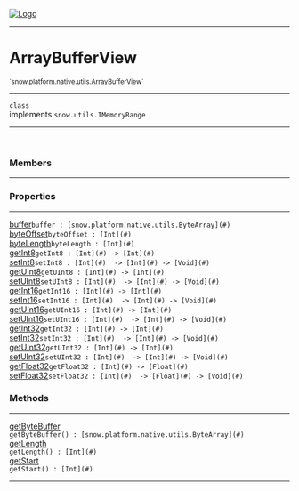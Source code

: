 
[![Logo](../../../../../images/logo.png)](../../../../../api/index.html)

---



<h1>ArrayBufferView</h1>
<small>`snow.platform.native.utils.ArrayBufferView`</small>



---

`class`<br/>implements <code><span>snow.utils.IMemoryRange</span></code>

---

&nbsp;
&nbsp;



<h3>Members</h3> <hr/>



<h3>Properties</h3> <hr/><span class="member apipage">
                <a name="buffer"><a class="lift" href="#buffer">buffer</a></a><code class="signature apipage">buffer : [snow.platform.native.utils.ByteArray](#)</code><br/></span>
            <span class="small_desc_flat"></span><span class="member apipage">
                <a name="byteOffset"><a class="lift" href="#byteOffset">byteOffset</a></a><code class="signature apipage">byteOffset : [Int](#)</code><br/></span>
            <span class="small_desc_flat"></span><span class="member apipage">
                <a name="byteLength"><a class="lift" href="#byteLength">byteLength</a></a><code class="signature apipage">byteLength : [Int](#)</code><br/></span>
            <span class="small_desc_flat"></span><span class="member apipage">
                <a name="getInt8"><a class="lift" href="#getInt8">getInt8</a></a><code class="signature apipage">getInt8 : [Int](#)&nbsp;-&gt; [Int](#)</code><br/></span>
            <span class="small_desc_flat"></span><span class="member apipage">
                <a name="setInt8"><a class="lift" href="#setInt8">setInt8</a></a><code class="signature apipage">setInt8 : [Int](#)&nbsp; -&gt; [Int](#)&nbsp;-&gt; [Void](#)</code><br/></span>
            <span class="small_desc_flat"></span><span class="member apipage">
                <a name="getUInt8"><a class="lift" href="#getUInt8">getUInt8</a></a><code class="signature apipage">getUInt8 : [Int](#)&nbsp;-&gt; [Int](#)</code><br/></span>
            <span class="small_desc_flat"></span><span class="member apipage">
                <a name="setUInt8"><a class="lift" href="#setUInt8">setUInt8</a></a><code class="signature apipage">setUInt8 : [Int](#)&nbsp; -&gt; [Int](#)&nbsp;-&gt; [Void](#)</code><br/></span>
            <span class="small_desc_flat"></span><span class="member apipage">
                <a name="getInt16"><a class="lift" href="#getInt16">getInt16</a></a><code class="signature apipage">getInt16 : [Int](#)&nbsp;-&gt; [Int](#)</code><br/></span>
            <span class="small_desc_flat"></span><span class="member apipage">
                <a name="setInt16"><a class="lift" href="#setInt16">setInt16</a></a><code class="signature apipage">setInt16 : [Int](#)&nbsp; -&gt; [Int](#)&nbsp;-&gt; [Void](#)</code><br/></span>
            <span class="small_desc_flat"></span><span class="member apipage">
                <a name="getUInt16"><a class="lift" href="#getUInt16">getUInt16</a></a><code class="signature apipage">getUInt16 : [Int](#)&nbsp;-&gt; [Int](#)</code><br/></span>
            <span class="small_desc_flat"></span><span class="member apipage">
                <a name="setUInt16"><a class="lift" href="#setUInt16">setUInt16</a></a><code class="signature apipage">setUInt16 : [Int](#)&nbsp; -&gt; [Int](#)&nbsp;-&gt; [Void](#)</code><br/></span>
            <span class="small_desc_flat"></span><span class="member apipage">
                <a name="getInt32"><a class="lift" href="#getInt32">getInt32</a></a><code class="signature apipage">getInt32 : [Int](#)&nbsp;-&gt; [Int](#)</code><br/></span>
            <span class="small_desc_flat"></span><span class="member apipage">
                <a name="setInt32"><a class="lift" href="#setInt32">setInt32</a></a><code class="signature apipage">setInt32 : [Int](#)&nbsp; -&gt; [Int](#)&nbsp;-&gt; [Void](#)</code><br/></span>
            <span class="small_desc_flat"></span><span class="member apipage">
                <a name="getUInt32"><a class="lift" href="#getUInt32">getUInt32</a></a><code class="signature apipage">getUInt32 : [Int](#)&nbsp;-&gt; [Int](#)</code><br/></span>
            <span class="small_desc_flat"></span><span class="member apipage">
                <a name="setUInt32"><a class="lift" href="#setUInt32">setUInt32</a></a><code class="signature apipage">setUInt32 : [Int](#)&nbsp; -&gt; [Int](#)&nbsp;-&gt; [Void](#)</code><br/></span>
            <span class="small_desc_flat"></span><span class="member apipage">
                <a name="getFloat32"><a class="lift" href="#getFloat32">getFloat32</a></a><code class="signature apipage">getFloat32 : [Int](#)&nbsp;-&gt; [Float](#)</code><br/></span>
            <span class="small_desc_flat"></span><span class="member apipage">
                <a name="setFloat32"><a class="lift" href="#setFloat32">setFloat32</a></a><code class="signature apipage">setFloat32 : [Int](#)&nbsp; -&gt; [Float](#)&nbsp;-&gt; [Void](#)</code><br/></span>
            <span class="small_desc_flat"></span>



<h3>Methods</h3> <hr/><span class="method apipage">
            <a name="getByteBuffer"><a class="lift" href="#getByteBuffer">getByteBuffer</a></a> <div class="clear"></div><code class="signature apipage">getByteBuffer() : [snow.platform.native.utils.ByteArray](#)</code><br/><span class="small_desc_flat"></span>
        </span>
    <span class="method apipage">
            <a name="getLength"><a class="lift" href="#getLength">getLength</a></a> <div class="clear"></div><code class="signature apipage">getLength() : [Int](#)</code><br/><span class="small_desc_flat"></span>
        </span>
    <span class="method apipage">
            <a name="getStart"><a class="lift" href="#getStart">getStart</a></a> <div class="clear"></div><code class="signature apipage">getStart() : [Int](#)</code><br/><span class="small_desc_flat"></span>
        </span>
    





---

&nbsp;
&nbsp;
&nbsp;
&nbsp;